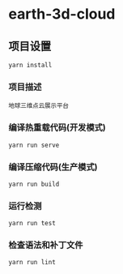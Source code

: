 # earth-3d-cloud

## 项目设置
```
yarn install
```
### 项目描述
```
地球三维点云展示平台
```

### 编译热重载代码(开发模式)
```
yarn run serve
```

### 编译压缩代码(生产模式)
```
yarn run build
```

### 运行检测
```
yarn run test
```

### 检查语法和补丁文件
```
yarn run lint
```


